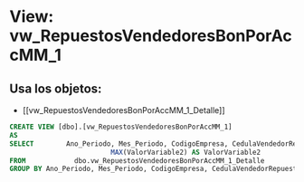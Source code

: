 # View: vw_RepuestosVendedoresBonPorAccMM_1

## Usa los objetos:
- [[vw_RepuestosVendedoresBonPorAccMM_1_Detalle]]

```sql
CREATE VIEW [dbo].[vw_RepuestosVendedoresBonPorAccMM_1]
AS
SELECT        Ano_Periodo, Mes_Periodo, CodigoEmpresa, CedulaVendedorRepuestos, SUM(ValorNetoMostrador) AS ValorNetoMostrador, SUM(BonificacionMostrador) AS BonificacionMostrador, MAX(ValorVariable1) AS ValorVariable1, 
                         MAX(ValorVariable2) AS ValorVariable2
FROM            dbo.vw_RepuestosVendedoresBonPorAccMM_1_Detalle
GROUP BY Ano_Periodo, Mes_Periodo, CodigoEmpresa, CedulaVendedorRepuestos


```
